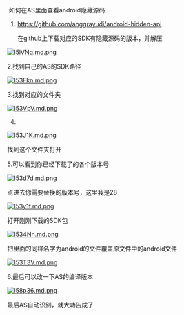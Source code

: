 ​                           如何在AS里面查看android隐藏源码

1. https://github.com/anggrayudi/android-hidden-api 

   在github上下载对应的SDK有隐藏源码的版本，并解压

[![l5lVNq.md.png](https://s2.ax1x.com/2020/01/11/l5lVNq.md.png)](https://imgchr.com/i/l5lVNq)

2.找到自己的AS的SDK路径

[![l53Fkn.md.png](https://s2.ax1x.com/2020/01/11/l53Fkn.md.png)](https://imgchr.com/i/l53Fkn)

3.找到对应的文件夹

[![l53VpV.md.png](https://s2.ax1x.com/2020/01/11/l53VpV.md.png)](https://imgchr.com/i/l53VpV)

4.

[![l53J1K.md.png](https://s2.ax1x.com/2020/01/11/l53J1K.md.png)](https://imgchr.com/i/l53J1K)

找到这个文件夹打开

5.可以看到你已经下载了的各个版本号

[![l53d7d.md.png](https://s2.ax1x.com/2020/01/11/l53d7d.md.png)](https://imgchr.com/i/l53d7d)

点进去你需要替换的版本号，这里我是28

[![l53y1f.md.png](https://s2.ax1x.com/2020/01/11/l53y1f.md.png)](https://imgchr.com/i/l53y1f)

打开刚刚下载的SDK包

[![l534Nn.md.png](https://s2.ax1x.com/2020/01/11/l534Nn.md.png)](https://imgchr.com/i/l534Nn)

把里面的同样名字为android的文件覆盖原文件中的android文件

[![l53T3V.md.png](https://s2.ax1x.com/2020/01/11/l53T3V.md.png)](https://imgchr.com/i/l53T3V)

6.最后可以改一下AS的编译版本

[![l58p36.md.png](https://s2.ax1x.com/2020/01/11/l58p36.md.png)](https://imgchr.com/i/l58p36)



最后AS自动识别，就大功告成了